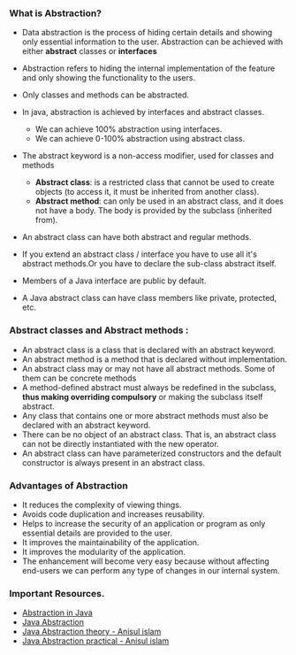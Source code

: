 ### What is Abstraction?
* Data abstraction is the process of hiding certain details and showing only essential information to the user.
  Abstraction can be achieved with either **abstract** classes or **interfaces** 
* Abstraction refers to hiding the internal implementation of the feature and only showing the functionality to the users.
* Only classes and methods can be abstracted.

* In java, abstraction is achieved by interfaces and abstract classes. 
  * We can achieve 100% abstraction using interfaces.
  * We can achieve 0-100% abstraction using abstract class.

* The abstract keyword is a non-access modifier, used for classes and methods
  * **Abstract class**: is a restricted class that cannot be used to create objects (to access it, 
    it must be inherited from another class).
  * **Abstract method**: can only be used in an abstract class, 
    and it does not have a body. The body is provided by the subclass (inherited from).
  
* An abstract class can have both abstract and regular methods.
* If you extend an abstract class / interface you have to use all it's abstract methods.Or you have to declare the sub-class abstract itself.
* Members of a Java interface are public by default. 
* A Java abstract class can have class members like private, protected, etc.

### Abstract classes and Abstract methods :
  * An abstract class is a class that is declared with an abstract keyword.
  * An abstract method is a method that is declared without implementation.
  * An abstract class may or may not have all abstract methods. Some of them can be concrete methods
  * A method-defined abstract must always be redefined in the subclass, **thus making overriding compulsory** or making the subclass itself abstract.
  * Any class that contains one or more abstract methods must also be declared with an abstract keyword.
  * There can be no object of an abstract class. That is, an abstract class can not be directly instantiated with the new operator.
  * An abstract class can have parameterized constructors and the default constructor is always present in an abstract class.

### Advantages of Abstraction
* It reduces the complexity of viewing things.
* Avoids code duplication and increases reusability.
* Helps to increase the security of an application or program as only essential details are provided to the user.
* It improves the maintainability of the application.
* It improves the modularity of the application.
* The enhancement will become very easy because without affecting end-users we can perform any type of changes in our internal system. 

### Important Resources.
* <a href="https://www.geeksforgeeks.org/abstraction-in-java-2/">Abstraction in Java</a>
* <a href="https://www.w3schools.com/java/java_abstract.asp">Java Abstraction</a>
* <a href="https://www.youtube.com/watch?v=XUvnPcnYsHM">Java Abstraction theory - Anisul islam</a>
* <a href="https://www.youtube.com/watch?v=P_Yb5CQFh3Y">Java Abstraction practical - Anisul islam</a>